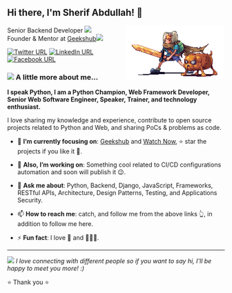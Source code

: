 <h2> Hi there, I'm Sherif Abdullah! 👋</h2>
<img align='right' src="https://raw.githubusercontent.com/selimdoyranli/selimdoyranli/master/preview.gif" width="230">
<p>Senior Backend Developer
 <img src="https://media.giphy.com/media/ZZg7C3MEglarBUqcoE/giphy.gif" width="30"></br>Founder & Mentor at <a href="https://geeks--hub.herokuapp.com/">Geekshub</a><img src="https://media.giphy.com/media/WUlplcMpOCEmTGBtBW/giphy.gif" width="30"> 
</p>

[![Twitter URL](https://img.shields.io/static/v1?color=blue&label=Twitter%20&logo=twitter&logoColor=white&style=for-the-badge&message=Follow)](https://twitter.com/_sherifabdullah)
[![LinkedIn URL](https://img.shields.io/static/v1?color=blue&label=linkedin&logo=linkedin&logoColor=white&style=for-the-badge&message=Connect)](www.linkedin.com/in/sherif-abdallah)
[![Facebook URL](https://img.shields.io/static/v1?color=blue&label=Facebook&logo=Facebook&logoColor=white&style=for-the-badge&message=Connect)](https://www.facebook.com/sheerif.abdullah/)

### <img src="https://media.giphy.com/media/VgCDAzcKvsR6OM0uWg/giphy.gif" width="50"> A little more about me...

**I speak Python, I am a Python Champion, Web Framework Developer, Senior Web Software Engineer, Speaker, Trainer, and technology enthusiast.**

I love sharing my knowledge and experience, contribute to open source projects related to Python and Web, and sharing PoCs & problems as code.

- 🎯 **I’m currently focusing on**: [Geekshub](https://github.com/sherif-abdallah/Geekshub) and [Watch Now](https://github.com/sherif-abdallah/Watch-Now), ⭐️ star the projects if you like it 🤩.

- 🔭 **Also, I’m working on**: Something cool related to CI/CD configurations automation and soon will publish it 😉.

- 💬 **Ask me about**: Python, Backend, Django, JavaScript, Frameworks, RESTful APIs, Architecture, Design Patterns, Testing, and Applications Security.

- 📫 **How to reach me**: catch, and follow me from the above links 👆, in addition to follow me here.

- ⚡ **Fun fact**: I love 🍎 and 🧑🏻‍💻.

<hr/>

<img src="https://media.giphy.com/media/LnQjpWaON8nhr21vNW/giphy.gif" width="30"> <em>I love connecting with different people so if you want to say hi, I'll be happy to meet you more! :)</em>

⭐️ Thank you ⭐️

